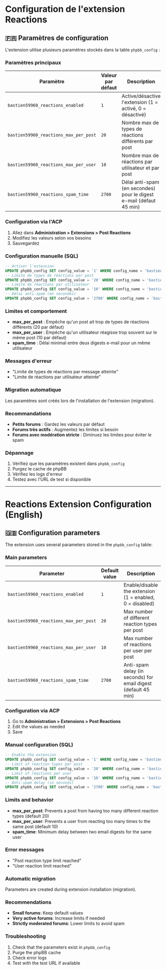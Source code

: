 # Configuration de l'extension Reactions

## 🇫🇷 Paramètres de configuration

L'extension utilise plusieurs paramètres stockés dans la table `phpbb_config` :

### Paramètres principaux

| Paramètre                                 | Valeur par défaut | Description                                                        |
|-------------------------------------------|------------------|--------------------------------------------------------------------|
| `bastien59960_reactions_enabled`          | `1`              | Active/désactive l'extension (1 = activé, 0 = désactivé)           |
| `bastien59960_reactions_max_per_post`     | `20`             | Nombre max de types de réactions différents par post                |
| `bastien59960_reactions_max_per_user`     | `10`             | Nombre max de réactions par utilisateur et par post                 |
| `bastien59960_reactions_spam_time`        | `2700`           | Délai anti-spam (en secondes) pour le digest e-mail (défaut 45 min) |

### Configuration via l'ACP

1. Allez dans **Administration > Extensions > Post Reactions**
2. Modifiez les valeurs selon vos besoins
3. Sauvegardez

### Configuration manuelle (SQL)

```sql
-- Activer l'extension
UPDATE phpbb_config SET config_value = '1' WHERE config_name = 'bastien59960_reactions_enabled';
-- Limite de types de réactions par post
UPDATE phpbb_config SET config_value = '20' WHERE config_name = 'bastien59960_reactions_max_per_post';
-- Limite de réactions par utilisateur
UPDATE phpbb_config SET config_value = '10' WHERE config_name = 'bastien59960_reactions_max_per_user';
-- Délai anti-spam (en secondes)
UPDATE phpbb_config SET config_value = '2700' WHERE config_name = 'bastien59960_reactions_spam_time';
```

### Limites et comportement

- **max_per_post** : Empêche qu'un post ait trop de types de réactions différents (20 par défaut)
- **max_per_user** : Empêche qu'un utilisateur réagisse trop souvent sur le même post (10 par défaut)
- **spam_time** : Délai minimal entre deux digests e-mail pour un même utilisateur

### Messages d'erreur

- "Limite de types de réactions par message atteinte"
- "Limite de réactions par utilisateur atteinte"

### Migration automatique

Les paramètres sont créés lors de l'installation de l'extension (migration).

### Recommandations

- **Petits forums** : Gardez les valeurs par défaut
- **Forums très actifs** : Augmentez les limites si besoin
- **Forums avec modération stricte** : Diminuez les limites pour éviter le spam

### Dépannage

1. Vérifiez que les paramètres existent dans `phpbb_config`
2. Purgez le cache de phpBB
3. Vérifiez les logs d'erreur
4. Testez avec l'URL de test si disponible

---

# Reactions Extension Configuration (English)

## 🇬🇧 Configuration parameters

The extension uses several parameters stored in the `phpbb_config` table:

### Main parameters

| Parameter                                 | Default value | Description                                                        |
|--------------------------------------------|--------------|--------------------------------------------------------------------|
| `bastien59960_reactions_enabled`           | `1`          | Enable/disable the extension (1 = enabled, 0 = disabled)           |
| `bastien59960_reactions_max_per_post`      | `20`         | Max number of different reaction types per post                    |
| `bastien59960_reactions_max_per_user`      | `10`         | Max number of reactions per user per post                          |
| `bastien59960_reactions_spam_time`         | `2700`       | Anti-spam delay (in seconds) for email digest (default 45 min)     |

### Configuration via ACP

1. Go to **Administration > Extensions > Post Reactions**
2. Edit the values as needed
3. Save

### Manual configuration (SQL)

```sql
-- Enable the extension
UPDATE phpbb_config SET config_value = '1' WHERE config_name = 'bastien59960_reactions_enabled';
-- Limit of reaction types per post
UPDATE phpbb_config SET config_value = '20' WHERE config_name = 'bastien59960_reactions_max_per_post';
-- Limit of reactions per user
UPDATE phpbb_config SET config_value = '10' WHERE config_name = 'bastien59960_reactions_max_per_user';
-- Anti-spam delay (in seconds)
UPDATE phpbb_config SET config_value = '2700' WHERE config_name = 'bastien59960_reactions_spam_time';
```

### Limits and behavior

- **max_per_post**: Prevents a post from having too many different reaction types (default 20)
- **max_per_user**: Prevents a user from reacting too many times to the same post (default 10)
- **spam_time**: Minimum delay between two email digests for the same user

### Error messages

- "Post reaction type limit reached"
- "User reaction limit reached"

### Automatic migration

Parameters are created during extension installation (migration).

### Recommendations

- **Small forums**: Keep default values
- **Very active forums**: Increase limits if needed
- **Strictly moderated forums**: Lower limits to avoid spam

### Troubleshooting

1. Check that the parameters exist in `phpbb_config`
2. Purge the phpBB cache
3. Check error logs
4. Test with the test URL if available
